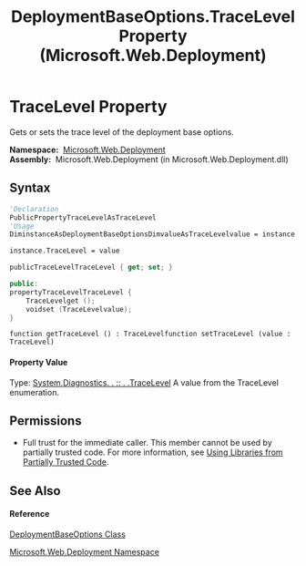 ﻿---
title: DeploymentBaseOptions.TraceLevel Property  (Microsoft.Web.Deployment)
TOCTitle: TraceLevel Property
ms:assetid: P:Microsoft.Web.Deployment.DeploymentBaseOptions.TraceLevel
ms:mtpsurl: https://msdn.microsoft.com/en-us/library/microsoft.web.deployment.deploymentbaseoptions.tracelevel(v=VS.90)
ms:contentKeyID: 20208963
ms.date: 05/02/2012
mtps_version: v=VS.90
f1_keywords:
- Microsoft.Web.Deployment.DeploymentBaseOptions.TraceLevel
- Microsoft.Web.Deployment.DeploymentBaseOptions.get_TraceLevel
- Microsoft.Web.Deployment.DeploymentBaseOptions.set_TraceLevel
dev_langs:
- CSharp
- JScript
- VB
- c++
api_location:
- Microsoft.Web.Deployment.dll
api_name:
- Microsoft.Web.Deployment.DeploymentBaseOptions.get_TraceLevel
- Microsoft.Web.Deployment.DeploymentBaseOptions.set_TraceLevel
- Microsoft.Web.Deployment.DeploymentBaseOptions.TraceLevel
api_type:
- Managed
topic_type:
- apiref
- kbSyntax
product_family_name: VS
ROBOTS: INDEX,FOLLOW
---

# TraceLevel Property

Gets or sets the trace level of the deployment base options.

**Namespace:**  [Microsoft.Web.Deployment](microsoft-web-deployment-namespace.md)  
**Assembly:**  Microsoft.Web.Deployment (in Microsoft.Web.Deployment.dll)

## Syntax

``` vb
'Declaration
PublicPropertyTraceLevelAsTraceLevel
'Usage
DiminstanceAsDeploymentBaseOptionsDimvalueAsTraceLevelvalue = instance.TraceLevel

instance.TraceLevel = value
```

``` csharp
publicTraceLevelTraceLevel { get; set; }
```

``` c++
public:
propertyTraceLevelTraceLevel {
    TraceLevelget ();
    voidset (TraceLevelvalue);
}
```

``` jscript
function getTraceLevel () : TraceLevelfunction setTraceLevel (value : TraceLevel)
```

#### Property Value

Type: [System.Diagnostics. . :: . .TraceLevel](https://msdn.microsoft.com/en-us/library/20aafb76\(v=vs.90\))  
A value from the TraceLevel enumeration.  

## Permissions

  - Full trust for the immediate caller. This member cannot be used by partially trusted code. For more information, see [Using Libraries from Partially Trusted Code](https://msdn.microsoft.com/en-us/library/8skskf63\(v=vs.90\)).

## See Also

#### Reference

[DeploymentBaseOptions Class](deploymentbaseoptions-class-microsoft-web-deployment.md)

[Microsoft.Web.Deployment Namespace](microsoft-web-deployment-namespace.md)


